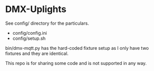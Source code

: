 # DMX-Uplights

See config/ directory for the particulars.

* config/config.ini
* config/setup.sh

bin/dmx-mqtt.py has the hard-coded fixture setup as I only have two fixtures and they are identical.

This repo is for sharing some code and is not supported in any way.
